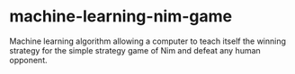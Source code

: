 # machine-learning-nim-game
Machine learning algorithm allowing a computer to teach itself the winning strategy for the simple strategy game of Nim and defeat any human opponent.
